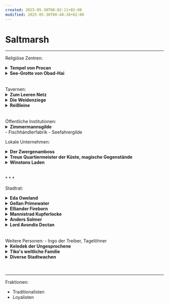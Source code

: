 ```yaml
---
created: 2025-05-30T00:02:11+02:00
modified: 2025-05-30T00:48:38+02:00
---
```


# Saltmarsh

* * *

Religiöse Zentren:
<details><summary><strong>Tempel von Procan</strong></summary><p>geleitet von Wellgar Salzhand, Totengräber Krag.</p></details>
<details><summary><strong>See-Grotte von Obad-Hai</strong></summary><p>gepflegt von Ferrin Kastillar</p></details>
<br><br>
Tavernen:
<details><summary><strong>Zum Leeren Netz</strong></summary><p>zwielichtig, auf Stelzen über der Bucht, von Kreb Schenker</p></details>
<details><summary><strong>Die Weidenziege</strong></summary><p>für Wachen und Zwergen, von Lankus Kurrid</p></details>
<details><summary><strong>Reißleine</strong></summary><p>für Seeleute und Fischer, von Hanna Rist</p></details>
<br><br>
Öffentliche Institutionen:
<details><summary><strong>Zimmermannsgilde</strong></summary><p>geleitet von Jilar Kanklesten (Gnom)</p></details>
- Fischhändlerfabrik
- Seefahrergilde

Lokale Unternehmen:
<details><summary><strong>Der Zwergenamboss</strong></summary><p>von Mafera und Geselle/Sohn Jasker</p></details>
<details><summary><strong>Treue Quartiermeister der Küste, magische Gegenstände</strong></summary><p>geleitet von Kapitän Xendros (Tiefling)</p></details>
<details><summary><strong>Winstons Laden</strong></summary><p>von Winston (Halbling)</p></details>
<br><br>
* * *

Stadtrat:
<details><summary><strong>Eda Oweland</strong></summary><p>dienstältestes Ratsmitglied, besitzt drei Fischerboote, Traditionalistin</p></details>
<details><summary><strong>Gellan Primewater</strong></summary><p>größter Kaufmann Saltmarshs, wohlhaben und prahlend, Traditionalist</p></details>
<details><summary><strong>Elliander Fireborn</strong></summary><p>Leiter der Stadtwache, Vetaran der Allianz der Lords und Loyalist</p></details>
<details><summary><strong>Mannistrad Kupferlocke</strong></summary><p>Zwerg, Leiterin des Bergbaus, Loyalistin</p></details>
<details><summary><strong>Anders Solmer</strong></summary><p>beliebt, jung, Fischerei & Handel, gegen Sklaverei und Schmuggel, unser Kontakt zum Stadtrat</p></details>
<details><summary><strong>Lord Avondis Dectan</strong></summary><p>Ehrensitz der Alianz der Lords im Stadtrat, blockiert Entscheidungen</p></details>
<br><br>
Weitere Personen:
- Ingo der Treiber, Tagelöhner
<details><summary><strong>Keledek der Ungesprochene</strong></summary><p>ausländischer, mysteriöser Zauberer</p></details>
<details><summary><strong>Tiko's weltliche Familie</strong></summary><p>mäßig erfolgreiche Händler mit wenigen überregionalen Beziehungen.</p></details>
<details><summary><strong>Diverse Stadtwachen</strong></summary><p>die Lauzian und Gamli kennen.</p></details>
<br><br>

* * *

Fraktionen:
- Traditionalisten
- Loyalisten
